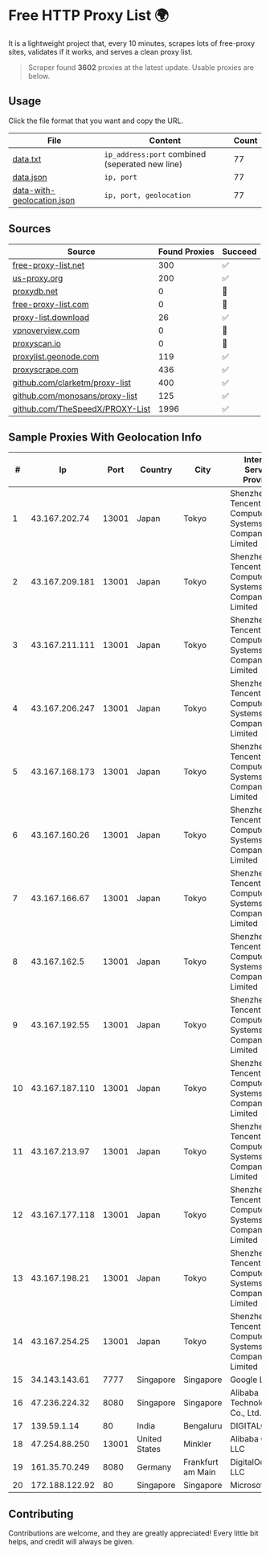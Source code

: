 
# Free HTTP Proxy List 🌍

It is a lightweight project that, every 10 minutes, scrapes lots of free-proxy sites, validates if it works, and serves a clean proxy list.


> Scraper found **3602** proxies at the latest update. Usable proxies are below.

## Usage

Click the file format that you want and copy the URL.


|File|Content|Count|
|----|-------|-----|
|[data.txt](https://raw.githubusercontent.com/themiralay/Proxy-List-World/master/data.txt)|`ip_address:port` combined (seperated new line)|77|
|[data.json](https://raw.githubusercontent.com/themiralay/Proxy-List-World/master/data.json)|`ip, port`|77|
|[data-with-geolocation.json](https://raw.githubusercontent.com/themiralay/Proxy-List-World/master/data-with-geolocation.json)|`ip, port, geolocation`|77|

## Sources

|Source|Found Proxies|Succeed|
|------|-------------|-------|
|[free-proxy-list.net](https://free-proxy-list.net)|300|✅|
|[us-proxy.org](https://www.us-proxy.org)|200|✅|
|[proxydb.net](http://proxydb.net)|0|🚫|
|[free-proxy-list.com](https://free-proxy-list.com/?page=&port=&type%5B%5D=http&type%5B%5D=https&up_time=0&search=Search)|0|🚫|
|[proxy-list.download](https://www.proxy-list.download/HTTP)|26|✅|
|[vpnoverview.com](https://vpnoverview.com/privacy/anonymous-browsing/free-proxy-servers)|0|🚫|
|[proxyscan.io](https://www.proxyscan.io)|0|🚫|
|[proxylist.geonode.com](https://proxylist.geonode.com/api/proxy-list?limit=300&page=1&sort_by=lastChecked&sort_type=desc&protocols=http,https)|119|✅|
|[proxyscrape.com](https://api.proxyscrape.com/v2/?request=displayproxies&protocol=http&timeout=10000&country=all&ssl=all&anonymity=all)|436|✅|
|[github.com/clarketm/proxy-list](https://raw.githubusercontent.com/clarketm/proxy-list/master/proxy-list-raw.txt)|400|✅|
|[github.com/monosans/proxy-list](https://raw.githubusercontent.com/monosans/proxy-list/main/proxies/http.txt)|125|✅|
|[github.com/TheSpeedX/PROXY-List](https://raw.githubusercontent.com/TheSpeedX/PROXY-List/master/http.txt)|1996|✅|


## Sample Proxies With Geolocation Info

|#|Ip|Port|Country|City|Internet Service Provider|
|-|--|----|-------|----|-------------------------|
|1|43.167.202.74|13001|Japan|Tokyo|Shenzhen Tencent Computer Systems Company Limited|
|2|43.167.209.181|13001|Japan|Tokyo|Shenzhen Tencent Computer Systems Company Limited|
|3|43.167.211.111|13001|Japan|Tokyo|Shenzhen Tencent Computer Systems Company Limited|
|4|43.167.206.247|13001|Japan|Tokyo|Shenzhen Tencent Computer Systems Company Limited|
|5|43.167.168.173|13001|Japan|Tokyo|Shenzhen Tencent Computer Systems Company Limited|
|6|43.167.160.26|13001|Japan|Tokyo|Shenzhen Tencent Computer Systems Company Limited|
|7|43.167.166.67|13001|Japan|Tokyo|Shenzhen Tencent Computer Systems Company Limited|
|8|43.167.162.5|13001|Japan|Tokyo|Shenzhen Tencent Computer Systems Company Limited|
|9|43.167.192.55|13001|Japan|Tokyo|Shenzhen Tencent Computer Systems Company Limited|
|10|43.167.187.110|13001|Japan|Tokyo|Shenzhen Tencent Computer Systems Company Limited|
|11|43.167.213.97|13001|Japan|Tokyo|Shenzhen Tencent Computer Systems Company Limited|
|12|43.167.177.118|13001|Japan|Tokyo|Shenzhen Tencent Computer Systems Company Limited|
|13|43.167.198.21|13001|Japan|Tokyo|Shenzhen Tencent Computer Systems Company Limited|
|14|43.167.254.25|13001|Japan|Tokyo|Shenzhen Tencent Computer Systems Company Limited|
|15|34.143.143.61|7777|Singapore|Singapore|Google LLC|
|16|47.236.224.32|8080|Singapore|Singapore|Alibaba (US) Technology Co., Ltd.|
|17|139.59.1.14|80|India|Bengaluru|DIGITALOCEAN|
|18|47.254.88.250|13001|United States|Minkler|Alibaba Cloud LLC|
|19|161.35.70.249|8080|Germany|Frankfurt am Main|DigitalOcean, LLC|
|20|172.188.122.92|80|Singapore|Singapore|Microsoft|



## Contributing

Contributions are welcome, and they are greatly appreciated! Every
little bit helps, and credit will always be given.

